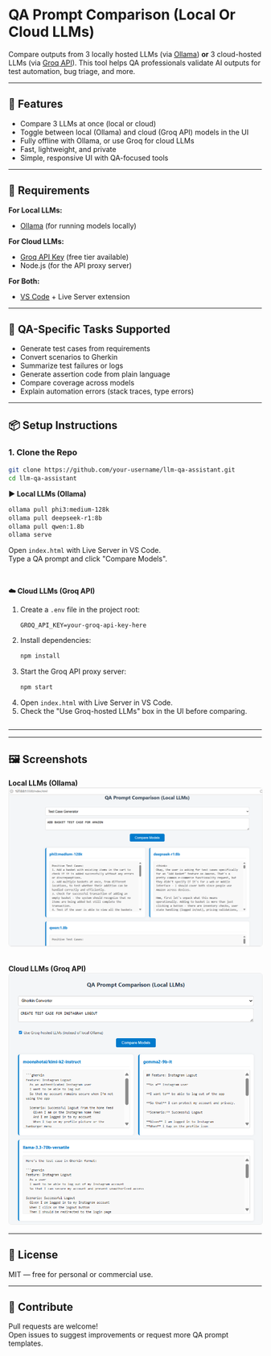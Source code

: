 # QA Prompt Comparison (Local Or Cloud LLMs)



Compare outputs from 3 locally hosted LLMs (via [Ollama](https://ollama.com)) **or** 3 cloud-hosted LLMs (via [Groq API](https://console.groq.com/)).
This tool helps QA professionals validate AI outputs for test automation, bug triage, and more.

---



## 🚀 Features

- Compare 3 LLMs at once (local or cloud)
- Toggle between local (Ollama) and cloud (Groq API) models in the UI
- Fully offline with Ollama, or use Groq for cloud LLMs
- Fast, lightweight, and private
- Simple, responsive UI with QA-focused tools

---


## 🧱 Requirements

**For Local LLMs:**
- [Ollama](https://ollama.com/) (for running models locally)

**For Cloud LLMs:**
- [Groq API Key](https://console.groq.com/) (free tier available)
- Node.js (for the API proxy server)

**For Both:**
- [VS Code](https://code.visualstudio.com/) + Live Server extension

---

## 🎯 QA-Specific Tasks Supported

- Generate test cases from requirements
- Convert scenarios to Gherkin
- Summarize test failures or logs
- Generate assertion code from plain language
- Compare coverage across models
- Explain automation errors (stack traces, type errors)

---


## 📦 Setup Instructions

### 1. Clone the Repo
```bash
git clone https://github.com/your-username/llm-qa-assistant.git
cd llm-qa-assistant
```

<div style="display: flex; gap: 32px; flex-wrap: wrap; align-items: flex-start;">

<div style="flex:1; min-width:320px;">
<b>▶️ Local LLMs (Ollama)</b>

```bash
ollama pull phi3:medium-128k
ollama pull deepseek-r1:8b
ollama pull qwen:1.8b
ollama serve
```

Open `index.html` with Live Server in VS Code.  
Type a QA prompt and click "Compare Models".
</div>

<div style="flex:1; min-width:320px;">
<b>☁️ Cloud LLMs (Groq API)</b>

1. Create a `.env` file in the project root:
   ```env
   GROQ_API_KEY=your-groq-api-key-here
   ```
2. Install dependencies:
   ```bash
   npm install
   ```
3. Start the Groq API proxy server:
   ```bash
   npm start
   ```
4. Open `index.html` with Live Server in VS Code.
5. Check the "Use Groq-hosted LLMs" box in the UI before comparing.
</div>

</div>

---

---



## 🖼️ Screenshots

<div style="display: flex; gap: 32px; flex-wrap: wrap; align-items: flex-start;">
<div style="flex:1; min-width:320px;">
<b>Local LLMs (Ollama)</b><br>
<img src="image.png" alt="QA LLM Comparator UI - Local" style="max-width:100%;border:1px solid #eee;border-radius:6px;">
</div>
<div style="flex:1; min-width:320px;">
<b>Cloud LLMs (Groq API)</b><br>
<img src="cloudllm.png" alt="QA LLM Comparator UI - Cloud" style="max-width:100%;border:1px solid #eee;border-radius:6px;">
</div>
</div>

---


## 📃 License

MIT — free for personal or commercial use.

---


## 🙌 Contribute

Pull requests are welcome!  
Open issues to suggest improvements or request more QA prompt templates.
